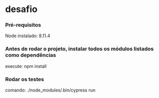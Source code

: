 # desafio

### Pré-requisitos
 Node instalado: 8.11.4
 
### Antes de rodar o projeto, instalar todos os módulos listados como dependências
   execute: npm install
  
### Rodar os testes
  comando: ./node_modules/.bin/cypress run

